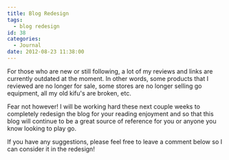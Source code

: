 ```yaml
---
title: Blog Redesign
tags:
  - blog redesign
id: 38
categories:
  - Journal
date: 2012-08-23 11:38:00
---
```


For those who are new or still following, a lot of my reviews and links are currently outdated at the moment. In other words, some products that I reviewed are no longer for sale, some stores are no longer selling go equipment, all my old kifu's are broken, etc.

Fear not however! I will be working hard these next couple weeks to completely redesign the blog for your reading enjoyment and so that this blog will continue to be a great source of reference for you or anyone you know looking to play go.

If you have any suggestions, please feel free to leave a comment below so I can consider it in the redesign!